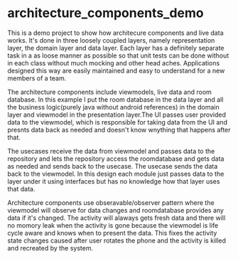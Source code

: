 # architecture_components_demo
This is a demo project to show how architecure components and live data works. It's done in three loosely coupled layers, 
namely representation layer, the domain layer and data layer. Each layer has a definitely separate task in a as loose manner as
possible so that unit tests can be done without in each class without much mocking and other head aches. Applications designed 
this way are easily maintained and easy to understand for a new members of a team. 

The architecture components include viewmodels, live data and room database. In this example I put the room database in the data layer
and all the business logic(purely java without android references) in the domain layer and viewmodel in the presentation layer.The UI 
passes user provided data to the viewmodel, which is responsible for taking data from the UI and presnts data back as needed and 
doesn't know wnything that happens after that. 

The usecases receive the data from viewmodel and passes data to the repository and lets the repository access the roomdatabase and gets
data as needed and sends back to the usecase. The usecase sends the data back to the viewmodel. In this design each module just passes 
data to the layer under it using interfaces but has no knowledge how that layer uses that data. 

Architecture components use obseravable/observer pattern where the viewmodel will observe for data changes and roomdatabase provides 
any data if it's changed. The activity will alaways gets fresh data and there will no momory leak when the activity is gone because 
the viewmodel is life cycle aware and knows when to present the data. This fixes the activity state changes caused after user rotates 
the phone and the activity is killed and recreated by the system. 
